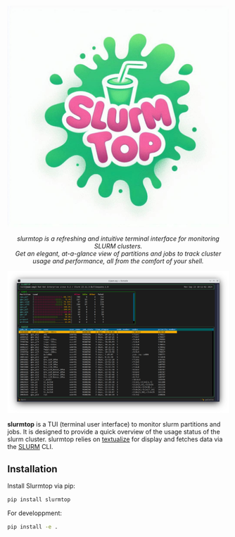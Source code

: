 
<p align="center">
  <img src="/imgs/slurmtop_logo.jpeg" alt="Slurmtop Logo" />
</p>

<p align="center">
  <i>slurmtop is a refreshing and intuitive terminal interface for monitoring SLURM clusters.</i><br>
  <i>Get an elegant, at-a-glance view of partitions and jobs to track cluster usage and performance, all from the comfort of your shell.</i>
</p>

<p align="center">
  <img src="/imgs/slurmtop_preview.png" alt="Slurmtop Preview" title="Slurmtop Preview" />
</p>



**slurmtop** is a TUI (terminal user interface) to monitor slurm partitions and jobs.
It is designed to provide a quick overview of the usage status of the slurm cluster.
slurmtop relies on [textualize](https://github.com/Textualize/textual) for display and fetches data via the [SLURM](https://slurm.schedmd.com/documentation.html) CLI.

## Installation

Install Slurmtop via pip:
```bash
pip install slurmtop
```

For developpment:
```bash
pip install -e .

```